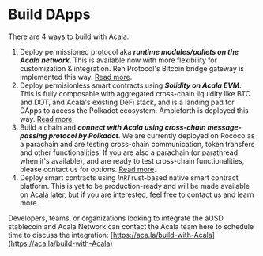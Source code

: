 # Build DApps

There are 4 ways to build with Acala:&#x20;

1. Deploy permissioned protocol aka _**runtime modules/pallets on the Acala network**_. This is available now with more flexibility for customization & integration. Ren Protocol's Bitcoin bridge gateway is implemented this way. [Read more](deploy-ecosystem-modules.md).
2. Deploy permisionless smart contracts using _**Solidity on Acala EVM**_. This is fully composable with aggregated cross-chain liquidity like BTC and DOT, and Acala's existing DeFi stack, and is a landing pad for DApps to access the Polkadot ecosystem. Ampleforth is deployed this way. [Read more.](smart-contracts/)
3. Build a chain and _**connect with Acala using cross-chain message-passing protocol by Polkadot**_. We are currently deployed on Rococo as a parachain and are testing cross-chain communication, token transfers and other functionalities. If you are also a parachain (or parathread when it's available), and are ready to test cross-chain functionalities, please contact us for options. [Read more](composable-chains/).
4. Deploy smart contracts using _Ink!_ rust-based native smart contract platform. This is yet to be production-ready and will be made available on Acala later, but if you are interested, feel free to contact us and learn more.&#x20;

Developers, teams, or organizations looking to integrate the aUSD stablecoin and Acala Network can contact the Acala team here to schedule time to discuss the integration: [https://aca.la/build-with-Acala](https://aca.la/build-with-Acala)

